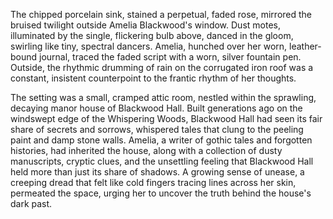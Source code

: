 The chipped porcelain sink, stained a perpetual, faded rose, mirrored the bruised twilight outside Amelia Blackwood's window.  Dust motes, illuminated by the single, flickering bulb above, danced in the gloom, swirling like tiny, spectral dancers.  Amelia, hunched over her worn, leather-bound journal, traced the faded script with a worn, silver fountain pen.  Outside, the rhythmic drumming of rain on the corrugated iron roof was a constant, insistent counterpoint to the frantic rhythm of her thoughts.

The setting was a small, cramped attic room, nestled within the sprawling, decaying manor house of Blackwood Hall.  Built generations ago on the windswept edge of the Whispering Woods, Blackwood Hall had seen its fair share of secrets and sorrows, whispered tales that clung to the peeling paint and damp stone walls.  Amelia, a writer of gothic tales and forgotten histories, had inherited the house, along with a collection of dusty manuscripts, cryptic clues, and the unsettling feeling that Blackwood Hall held more than just its share of shadows.  A growing sense of unease, a creeping dread that felt like cold fingers tracing lines across her skin, permeated the space, urging her to uncover the truth behind the house's dark past.

